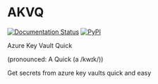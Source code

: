 # AKVQ

[![Documentation Status](https://readthedocs.org/projects/akvq/badge/?version=latest)](https://akvq.readthedocs.io/en/latest/?badge=latest)
[![PyPI](https://img.shields.io/pypi/v/akvq)](https://pypi.org/project/akvq)

Azure Key Vault Quick

(pronounced: A Quick (a /kwɪk/))

Get secrets from azure key vaults quick and easy
